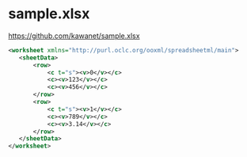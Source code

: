 # sample.xlsx

https://github.com/kawanet/sample.xlsx

```xml
<worksheet xmlns="http://purl.oclc.org/ooxml/spreadsheetml/main">
   <sheetData>
       <row>
           <c t="s"><v>0</v></c>
           <c><v>123</v></c>
           <c><v>456</v></c>
       </row>
       <row>
           <c t="s"><v>1</v></c>
           <c><v>789</v></c>
           <c><v>3.14</v></c>
       </row>
   </sheetData>
</worksheet>
```
